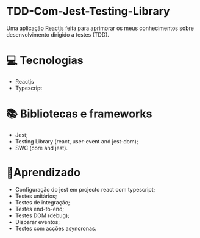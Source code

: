# TDD-Com-Jest-Testing-Library

Uma aplicação Reactjs feita para aprimorar os meus conhecimentos sobre desenvolvimento dirigido a testes (TDD).

# 💻 Tecnologias

- Reactjs
- Typescript

# 📚 Bibliotecas e frameworks

- Jest;
- Testing Library (react, user-event and jest-dom);
- SWC (core and jest).

# 🧠Aprendizado

- Configuração do jest em projecto react com typescript;
- Testes unitários;
- Testes de integração;
- Testes end-to-end;
- Testes DOM (debug);
- Disparar eventos;
- Testes com acções asyncronas.
